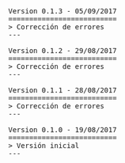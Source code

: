 <pre>

Version 0.1.3 - 05/09/2017
==========================
> Corrección de errores
---

Version 0.1.2 - 29/08/2017
==========================
> Corrección de errores
---

Version 0.1.1 - 28/08/2017
==========================
> Corrección de errores
---

Version 0.1.0 - 19/08/2017
==========================
> Versión inicial
---

</pre>